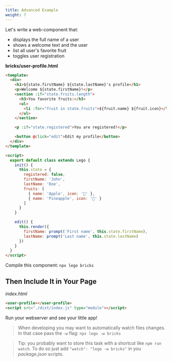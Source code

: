 ```yaml
---
title: Advanced Example
weight: 7
---
```


Let's write a web-component that:

- displays the full name of a user
- shows a welcome text and the user
- list all user's favorite fruit
- toggles user registration

**bricks/user-profile.html**

```html
<template>
  <div>
    <h1>${state.firstName} ${state.lastName}'s profile</h1>
    <p>Welcome ${state.firstName}!</p>
    <section :if="state.fruits.length">
      <h3>You favorite fruits:</h3>
      <ul>
        <li :for="fruit in state.fruits">${fruit.name} ${fruit.icon}</li>
      </ul>
    </section>

    <p :if="state.registered">You are registered!</p>

    <button @click="edit">Edit my profile</button>
  </div>
</template>

<script>
  export default class extends Lego {
    init() {
      this.state = {
        registered: false,
        firstName: 'John',
        lastName: 'Doe',
        fruits: [
          { name: 'Apple', icon: '🍎' },
          { name: 'Pineapple', icon: '🍍' }
        ]
      }
    }

    edit() {
      this.render({
        firstName: prompt('First name', this.state.firstName),
        lastName: prompt('Last name', this.state.lastName)
      })
    }
  }
</script>
```

Compile this component: `npx lego bricks`

## Then Include It in Your Page

_index.html_

```html
<user-profile></user-profile>
<script src="./dist/index.js" type="module"></script>
```

Run your webserver and see your little app!

> When developing you may want to automatically watch files changes.
> In that case pass the `-w` flag: `npx lego -w bricks`

> Tip: you probably want to store this task with a shortcut like `npm run watch`.
> To do so just add `"watch": "lego -w bricks"` in you _package.json_ scripts.
